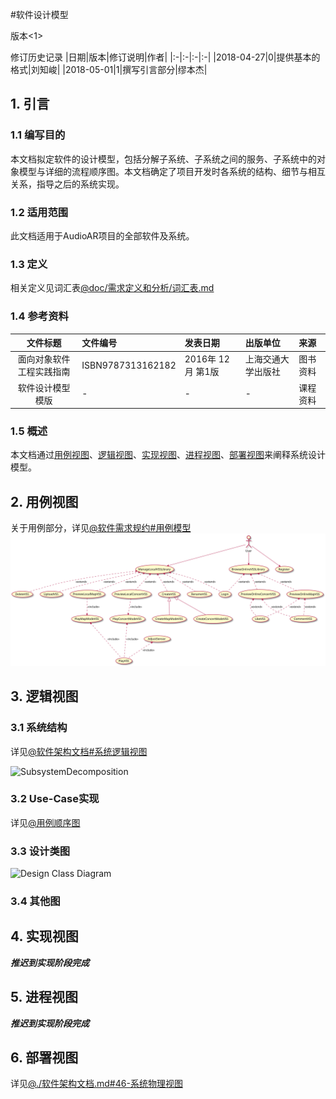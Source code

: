 #软件设计模型

版本<1>

修订历史记录
|日期|版本|修订说明|作者|
|:-|:-|:-|:-|
|2018-04-27|0|提供基本的格式|刘知峻|
|2018-05-01|1|撰写引言部分|缪本杰|


## 1. 引言

### 1.1 编写目的
本文档拟定软件的设计模型，包括分解子系统、子系统之间的服务、子系统中的对象模型与详细的流程顺序图。本文档确定了项目开发时各系统的结构、细节与相互关系，指导之后的系统实现。

### 1.2 适用范围
此文档适用于AudioAR项目的全部软件及系统。

### 1.3 定义
相关定义见词汇表[@doc/需求定义和分析/词汇表.md](/需求定义和分析/词汇表.md)

### 1.4 参考资料
|文件标题|文件编号|发表日期|出版单位|来源|
|:-:|:-|:-|:-|:-|
|面向对象软件工程实践指南|ISBN9787313162182|2016年 12月 第1版|上海交通大学出版社|图书资料|
|软件设计模型模版|-|-|-|课程资料|

### 1.5 概述
本文档通过[用例视图](#2用例视图)、[逻辑视图](#3逻辑视图)、[实现视图](#4实现视图)、[进程视图](#5进程视图)、[部署视图](#6部署视图)来阐释系统设计模型。

## 2. 用例视图

关于用例部分，详见[@软件需求规约#用例模型](../需求定义和分析/用例模型.md)
![UseCaseDiagram](../需求定义和分析/Diagrams/UseCaseDiagram.svg)

## 3. 逻辑视图

### 3.1 系统结构

详见[@软件架构文档#系统逻辑视图](./软件架构文档.md#43-系统逻辑视图)

![SubsystemDecomposition](./Diagrams/SubsystemDecomposition.svg)

### 3.2 Use-Case实现

详见[@用例顺序图](./顺序图.md)

### 3.3 设计类图

![Design Class Diagram](./Diagrams/ClassDiagram.svg)

### 3.4 其他图

## 4. 实现视图

***推迟到实现阶段完成***

## 5. 进程视图

***推迟到实现阶段完成***

## 6. 部署视图

详见[@./软件架构文档.md#46-系统物理视图](./软件架构文档.md#46-系统物理视图)

